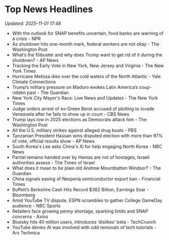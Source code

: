# Top News Headlines

_Updated: 2025-11-01 17:48_

- With the outlook for SNAP benefits uncertain, food banks are warning of a crisis - NPR
- As shutdown hits one-month mark, federal workers are not okay - The Washington Post
- What’s the filibuster and why does Trump want to get rid of it during the shutdown? - AP News
- Tracking the Early Vote in New York, New Jersey and Virginia - The New York Times
- Hurricane Melissa dies over the cold waters of the North Atlantic - Yale Climate Connections
- Trump’s military pressure on Maduro evokes Latin America’s coup-ridden past - The Guardian
- New York City Mayor's Race: Live News and Updates - The New York Times
- Judge orders arrest of ex-Green Beret accused of plotting to invade Venezuela after he fails to show up in court - CBS News
- Trump lays low in 2025 elections as Democrats attack him - The Washington Post
- All the U.S. military strikes against alleged drug boats - PBS
- Tanzanian President Hassan wins disputed election with more than 97% of vote, official results show - AP News
- South Korea's Lee asks China's Xi for help engaging North Korea - NBC News
- Partial remains handed over by Hamas are not of hostages, Israeli authorities assess - The Times of Israel
- What does it mean to be plain old Andrew Mountbatten Windsor? - The Guardian
- China signals easing of Nexperia semiconductor export ban - Financial Times
- Buffett’s Berkshire Cash Hits Record $382 Billion, Earnings Soar - Bloomberg
- Amid YouTube TV dispute, ESPN scrambles to gather College GameDay audience - NBC Sports
- Retailers face growing penny shortage, sparking limits and SNAP concerns - Axios
- Bluesky hits 40 million users, introduces ‘dislikes’ beta - TechCrunch
- YouTube denies AI was involved with odd removals of tech tutorials - Ars Technica